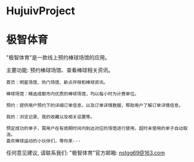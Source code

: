 # HujuivProject
# 极智体育

  "极智体育"是一款线上预约棒球场馆的应用。

  主要功能: 预约棒球场馆、查看棒球相关资讯。   
  
    首页：明星场馆、热门场馆、新点开呀和棒球资讯。
    
    棒球场馆：精选成都市内优质的棒球场馆，均以每小时为计费单位。
    
    预约：提供用户预约下的详细订单信息，以及订单详情数据，帮助用户了解订单详情信息。
    
    我的：浏览记录、我的收藏以及相关设置等。
    
    预定成功的单子，需用户在有效期时间内到达对应的场馆进行使用，超时未使用的单子自动取消。
    喜欢棒球运动的小伙伴们，等你来---

   任何意见建议, 请联系我们: 
   "极智体育"官方邮箱: nstgg69@163.com
